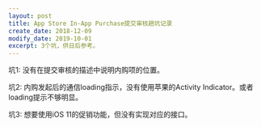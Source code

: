 ```yaml
---
layout: post
title: App Store In-App Purchase提交审核趟坑记录
create_date: 2018-12-09
modify_date: 2019-10-01
excerpt: 3个坑，供日后参考。
--- 
```

坑1: 没有在提交审核的描述中说明内购项的位置。

坑2: 内购发起后的通信loading指示，没有使用苹果的Activity Indicator。或者loading提示不够明显。

坑3: 想要使用iOS 11的促销功能，但没有实现对应的接口。
